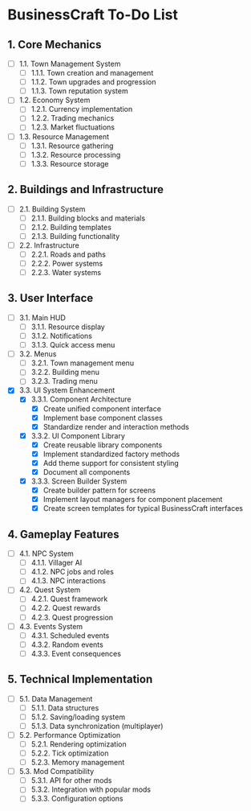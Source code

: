 # BusinessCraft To-Do List

## 1. Core Mechanics
- [ ] 1.1. Town Management System
  - [ ] 1.1.1. Town creation and management
  - [ ] 1.1.2. Town upgrades and progression
  - [ ] 1.1.3. Town reputation system
- [ ] 1.2. Economy System
  - [ ] 1.2.1. Currency implementation
  - [ ] 1.2.2. Trading mechanics
  - [ ] 1.2.3. Market fluctuations
- [ ] 1.3. Resource Management
  - [ ] 1.3.1. Resource gathering
  - [ ] 1.3.2. Resource processing
  - [ ] 1.3.3. Resource storage

## 2. Buildings and Infrastructure
- [ ] 2.1. Building System
  - [ ] 2.1.1. Building blocks and materials
  - [ ] 2.1.2. Building templates
  - [ ] 2.1.3. Building functionality
- [ ] 2.2. Infrastructure
  - [ ] 2.2.1. Roads and paths
  - [ ] 2.2.2. Power systems
  - [ ] 2.2.3. Water systems

## 3. User Interface
- [ ] 3.1. Main HUD
  - [ ] 3.1.1. Resource display
  - [ ] 3.1.2. Notifications
  - [ ] 3.1.3. Quick access menu
- [ ] 3.2. Menus
  - [ ] 3.2.1. Town management menu
  - [ ] 3.2.2. Building menu
  - [ ] 3.2.3. Trading menu
- [x] 3.3. UI System Enhancement
  - [x] 3.3.1. Component Architecture
    - [x] Create unified component interface
    - [x] Implement base component classes
    - [x] Standardize render and interaction methods
  - [x] 3.3.2. UI Component Library
    - [x] Create reusable library components
    - [x] Implement standardized factory methods
    - [x] Add theme support for consistent styling
    - [x] Document all components
  - [x] 3.3.3. Screen Builder System
    - [x] Create builder pattern for screens
    - [x] Implement layout managers for component placement
    - [x] Create screen templates for typical BusinessCraft interfaces

## 4. Gameplay Features
- [ ] 4.1. NPC System
  - [ ] 4.1.1. Villager AI
  - [ ] 4.1.2. NPC jobs and roles
  - [ ] 4.1.3. NPC interactions
- [ ] 4.2. Quest System
  - [ ] 4.2.1. Quest framework
  - [ ] 4.2.2. Quest rewards
  - [ ] 4.2.3. Quest progression
- [ ] 4.3. Events System
  - [ ] 4.3.1. Scheduled events
  - [ ] 4.3.2. Random events
  - [ ] 4.3.3. Event consequences

## 5. Technical Implementation
- [ ] 5.1. Data Management
  - [ ] 5.1.1. Data structures
  - [ ] 5.1.2. Saving/loading system
  - [ ] 5.1.3. Data synchronization (multiplayer)
- [ ] 5.2. Performance Optimization
  - [ ] 5.2.1. Rendering optimization
  - [ ] 5.2.2. Tick optimization
  - [ ] 5.2.3. Memory management
- [ ] 5.3. Mod Compatibility
  - [ ] 5.3.1. API for other mods
  - [ ] 5.3.2. Integration with popular mods
  - [ ] 5.3.3. Configuration options 